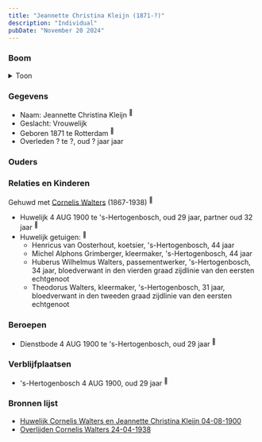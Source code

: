 ```yaml
---
title: "Jeannette Christina Kleijn (1871-?)"
description: "Individual"
pubDate: "November 20 2024"
---
```


### Boom
<details><summary>Toon</summary>

![test](https://www.plantuml.com/plantuml/svg/XP9RQy8m5CVVyoaE-k2JKAtpHb6dw6wmYUpoA6bprcQcYUH4f4Y_-pBjfZ3OtfAJ_-MNa0avRjqkLumsKc-vvJd4FDcarkoqc1bbB3ZBDVaZr8vbKY0aqYOAJslCjww07FCOBPr6vD2YSSKMsKLgeZWH71W0J8qLQ9ypcMmq4aLHpgKUZI1a9MCDM1whYB6JfNQFN6jq3c6MMKbEQWuF2kM7hW4dk0k2O320dvJwOZeFvw6lEhnBLAA4Q1Zpk5Z7nZc5mn6q-hqMhFmEhU3vXOmsEwNMN8jrOWrHR3oUruzX_4LMuSoCrQWamHjNFe7E41s0-ZnSN2scVvItk_3uzEePkZreKFCMhJCfwjXGalsFqkx0zN85hK7O_-qkln6ZuHw5a3hr3czukV6683Y2BZne641ToJHp1IfbzXwsPDKhDfkLWbKtEW_O1BNmF-KJ)
</details>

### Gegevens
- Naam: Jeannette Christina Kleijn <sup><a href="../s00130/" style="text-decoration:none" title="Huwelijk Cornelis Walters en Jeannette Christina Kleijn 04-08-1900">:link:</a></sup>
- Geslacht: Vrouwelijk
- Geboren 1871 te Rotterdam <sup><a href="../s00130/" style="text-decoration:none" title="Huwelijk Cornelis Walters en Jeannette Christina Kleijn 04-08-1900">:link:</a></sup>
- Overleden ? te ?, oud ? jaar jaar 

### Ouders

### Relaties en Kinderen

Gehuwd met [Cornelis Walters](../i00094/) (1867-1938) <sup><a href="../s00130/" style="text-decoration:none" title="Huwelijk Cornelis Walters en Jeannette Christina Kleijn 04-08-1900">:link:</a></sup>
- Huwelijk 4 AUG 1900 te 's-Hertogenbosch, oud 29 jaar, partner oud 32 jaar <sup><a href="../s00130/" style="text-decoration:none" title="Huwelijk Cornelis Walters en Jeannette Christina Kleijn 04-08-1900">:link:</a></sup>
- Huwelijk getuigen:  <sup><a href="../s00130/" style="text-decoration:none" title="Huwelijk Cornelis Walters en Jeannette Christina Kleijn 04-08-1900">:link:</a></sup>
  - Henricus van Oosterhout, koetsier, \'s-Hertogenbosch, 44 jaar
  - Michel Alphons Grimberger, kleermaker, \'s-Hertogenbosch, 44 jaar
  - Huberus Wilhelmus Walters, passementwerker, \'s-Hertogenbosch, 34 jaar, bloedverwant in den vierden graad zijdlinie van den eersten echtgenoot
  - Theodorus Walters, kleermaker, \'s-Hertogenbosch, 31 jaar, bloedverwant in den tweeden graad zijdlinie van den eersten echtgenoot

### Beroepen
- Dienstbode 4 AUG 1900 te 's-Hertogenbosch, oud 29 jaar <sup><a href="../s00130/" style="text-decoration:none" title="Huwelijk Cornelis Walters en Jeannette Christina Kleijn 04-08-1900">:link:</a></sup>

### Verblijfplaatsen
- 's-Hertogenbosch  4 AUG 1900, oud 29 jaar  <sup><a href="../s00130/" style="text-decoration:none" title="Huwelijk Cornelis Walters en Jeannette Christina Kleijn 04-08-1900">:link:</a></sup>

### Bronnen lijst
- [Huwelijk Cornelis Walters en Jeannette Christina Kleijn 04-08-1900](../s00130/)
- [Overlijden Cornelis Walters 24-04-1938](../s00135/)